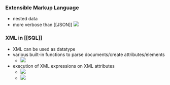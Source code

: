 ### Extensible Markup Language
+ nested data
+ more verbose than [[JSON]]
 ![](../../z_images/Pasted%20image%2020220412155114.png)

### XML in [[SQL]]
+ XML can be used as datatype
+ various built-in functions to parse documents/create attributes/elements
	+ ![](../../z_images/Pasted%20image%2020220412155315.png)
+ execution of XML expressions on XML attributes
	+ ![](../../z_images/Pasted%20image%2020220412155357.png)
	+ ![](../../z_images/Pasted%20image%2020220412155403.png)

